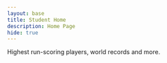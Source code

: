 ```yaml
---
layout: base
title: Student Home 
description: Home Page
hide: true
---
```


Highest run-scoring players, world records and more.